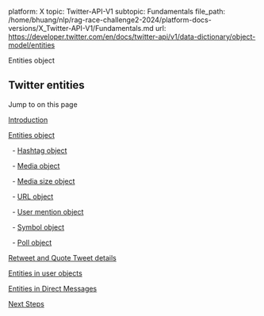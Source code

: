 platform: X
topic: Twitter-API-V1
subtopic: Fundamentals
file_path: /home/bhuang/nlp/rag-race-challenge2-2024/platform-docs-versions/X_Twitter-API-V1/Fundamentals.md
url: https://developer.twitter.com/en/docs/twitter-api/v1/data-dictionary/object-model/entities

Entities object

## Twitter entities  

Jump to on this page

[Introduction](#intro)

[Entities object](#entitiesobject)

  - [Hashtag object](#hashtags)

  - [Media object](#media)  

  - [Media size object](#media-size)  

  - [URL object](#urls)

  - [User mention object](#mentions)

  - [Symbol object](#symbols)

  - [Poll object](#polls)

[Retweet and Quote Tweet details](#retweets-quotes)

[Entities in user objects](#entities-user)

[Entities in Direct Messages](#entities-dm)

[Next Steps](#next)